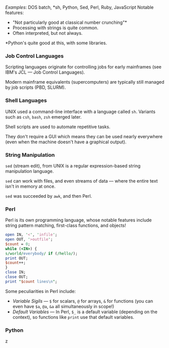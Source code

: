 *Examples*: DOS batch, \*sh, Python, Sed, Perl, Ruby, JavaScript
Notable features:
- "Not particularly good at classical number crunching"* 
- Processing with strings is quite common.
- Often interpreted, but not always.

\*Python's quite good at this, with some libraries.

### Job Control Languages

Scripting languages originate for controlling jobs for early mainframes (see IBM's JCL — Job Control Languages).

Modern mainframe equivalents (supercomputers) are typically still managed by job scripts (PBD, SLURM). 
### Shell Languages
UNIX used a command-line interface with a language called `sh`. Variants such as `csh`, `bash`, `zsh` emerged later.

Shell scripts are used to automate repetitive tasks.

They don't require a GUI which means they can be used nearly everywhere (even when the machine doesn't have a graphical output).
### String Manipulation
`sed` (stream edit), from UNIX is a regular expression-based string manipulation language.

`sed` can work with files, and even streams of data — where the entire text isn't in memory at once.

`sed` was succeeded by `awk`, and then Perl.

### Perl
Perl is its own programming language, whose notable features include string pattern matching, first-class functions, and objects!  
```perl
open IN, '<', 'infile';
open OUT, '>outfile';
$count = 0;
while (<IN>) {
s/world/everybody/ if (/hello/);
print OUT;
$count++;
}
close IN;
close OUT;
print "$count lines\n";
```

Some peculiarities in Perl include:
- *Variable Sigils* — `$` for scalars, `@` for arrays, `&` for functions (you can even have `$a`, `@a`, `&a` all simultaneously in scope!)
- *Default Variables* — In Perl, `$_` is a default variable (depending on the context), so functions like `print` use that default variables.
### Python
z